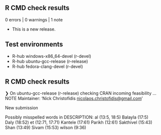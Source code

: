 ## R CMD check results

0 errors | 0 warnings | 1 note

* This is a new release.

## Test environments
- R-hub windows-x86_64-devel (r-devel)
- R-hub ubuntu-gcc-release (r-release)
- R-hub fedora-clang-devel (r-devel)

## R CMD check results
❯ On ubuntu-gcc-release (r-release)
  checking CRAN incoming feasibility ... NOTE
  Maintainer: ‘Nick Christofidis <nicolaos.christofidis@gmail.com>’
  
  New submission
  
  Possibly misspelled words in DESCRIPTION:
    al (13:5, 18:5)
    Balayla (17:5)
    Daly (18:52)
    et (12:71, 17:71)
    Kantele (17:61)
    Parikh (12:61)
    Sakthivel (15:43)
    Shan (13:49)
    Sivam (15:53)
    wilson (9:36)